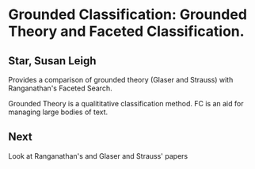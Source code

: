 # Grounded Classification: Grounded Theory and Faceted Classification.
## Star, Susan Leigh

Provides a comparison of grounded theory (Glaser and Strauss) with Ranganathan's Faceted Search.

Grounded Theory is a qualititative classification method. FC is an aid for managing large bodies of text.

## Next
Look at Ranganathan's and Glaser and Strauss' papers
